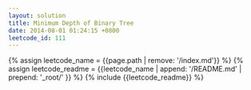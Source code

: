 ```yaml
---
layout: solution
title: Minimum Depth of Binary Tree
date: 2014-08-01 01:24:15 +0800
leetcode_id: 111
---
```

{% assign leetcode_name = {{page.path | remove: '/index.md'}}  %}
{% assign leetcode_readme = {{leetcode_name | append: '/README.md' | prepend: '_root/' }}  %}
{% include {{leetcode_readme}} %}
